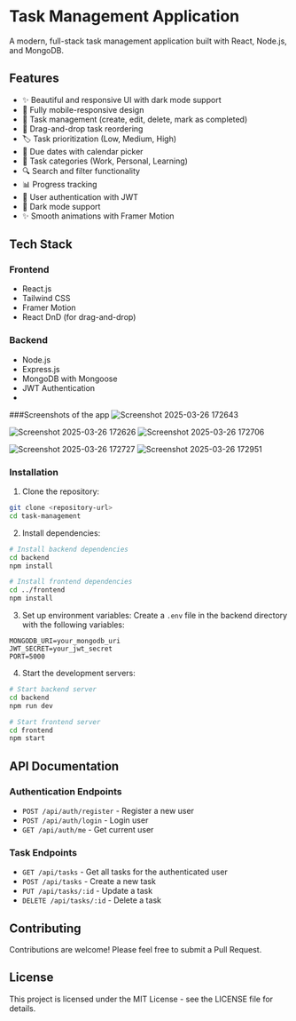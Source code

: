 # Task Management Application

A modern, full-stack task management application built with React, Node.js, and MongoDB.

## Features

- ✨ Beautiful and responsive UI with dark mode support
- 📱 Fully mobile-responsive design
- 🎯 Task management (create, edit, delete, mark as completed)
- 🔄 Drag-and-drop task reordering
- 🏷️ Task prioritization (Low, Medium, High)
- 📅 Due dates with calendar picker
- 📂 Task categories (Work, Personal, Learning)
- 🔍 Search and filter functionality
- 📊 Progress tracking
- 🔐 User authentication with JWT
- 🌙 Dark mode support
- ✨ Smooth animations with Framer Motion

## Tech Stack

### Frontend
- React.js
- Tailwind CSS
- Framer Motion
- React DnD (for drag-and-drop)

### Backend
- Node.js
- Express.js
- MongoDB with Mongoose
- JWT Authentication
- 
###Screenshots of the app
![Screenshot 2025-03-26 172643](https://github.com/user-attachments/assets/07f062a5-64c5-4775-9aab-660faa88280a)

![Screenshot 2025-03-26 172626](https://github.com/user-attachments/assets/3e6af1cd-7421-4b1d-814c-d8769c2f28b8)
![Screenshot 2025-03-26 172706](https://github.com/user-attachments/assets/2aedf178-5902-43a7-a8a4-de183e0fc931)

![Screenshot 2025-03-26 172727](https://github.com/user-attachments/assets/7a400518-3dbd-478f-b0e8-d72e4f7c5432)
![Screenshot 2025-03-26 172951](https://github.com/user-attachments/assets/ab4ed3bc-e89b-4cb0-9032-c11c149fc8a2)


### Installation

1. Clone the repository:
```bash
git clone <repository-url>
cd task-management
```

2. Install dependencies:
```bash
# Install backend dependencies
cd backend
npm install

# Install frontend dependencies
cd ../frontend
npm install
```

3. Set up environment variables:
Create a `.env` file in the backend directory with the following variables:
```
MONGODB_URI=your_mongodb_uri
JWT_SECRET=your_jwt_secret
PORT=5000
```

4. Start the development servers:
```bash
# Start backend server
cd backend
npm run dev

# Start frontend server
cd frontend
npm start
```

## API Documentation

### Authentication Endpoints
- `POST /api/auth/register` - Register a new user
- `POST /api/auth/login` - Login user
- `GET /api/auth/me` - Get current user

### Task Endpoints
- `GET /api/tasks` - Get all tasks for the authenticated user
- `POST /api/tasks` - Create a new task
- `PUT /api/tasks/:id` - Update a task
- `DELETE /api/tasks/:id` - Delete a task

## Contributing
Contributions are welcome! Please feel free to submit a Pull Request.

## License
This project is licensed under the MIT License - see the LICENSE file for details. 
